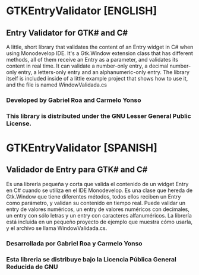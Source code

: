 # GTKEntryValidator [ENGLISH]
## Entry Validator for GTK# and C#

A little, short library that validates the content of an Entry widget in C# when using Monodevelop IDE. It's a Gtk.Window extension class that has different methods, all of them receive an Entry as a parameter, and validates its content in real time. It can validate a number-only entry, a decimal number-only entry, a letters-only entry and an alphanumeric-only entry. The library itself is included inside of a little example project that shows how to use it, and the file is named WindowValidada.cs

### Developed by Gabriel Roa and Carmelo Yonso
### This library is distributed under the GNU Lesser General Public License.

# GTKEntryValidator [SPANISH]
## Validador de Entry para GTK# and C#

Es una librería pequeña y corta que valida el contenido de un widget Entry en C# cuando se utiliza en el IDE Monodevelop. Es una clase que hereda de Gtk.Window que tiene diferentes métodos, todos ellos reciben un Entry como parámetro, y validan su contenido en tiempo real. Puede validar un entry de valores numéricos, un entry de valores numéricos con decimales, un entry con sólo letras y un entry con caracteres alfanuméricos. La librería está incluida en un pequeño proyecto de ejemplo que muestra cómo usarla, y el archivo se llama WindowValidada.cs.

### Desarrollada por Gabriel Roa y Carmelo Yonso
### Esta libreria se distribuye bajo la Licencia Pública General Reducida de GNU
